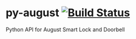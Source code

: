 # py-august [![Build Status](https://travis-ci.org/snjoetw/py-august.svg?branch=master)](https://travis-ci.org/snjoetw/py-august)
Python API for August Smart Lock and Doorbell
